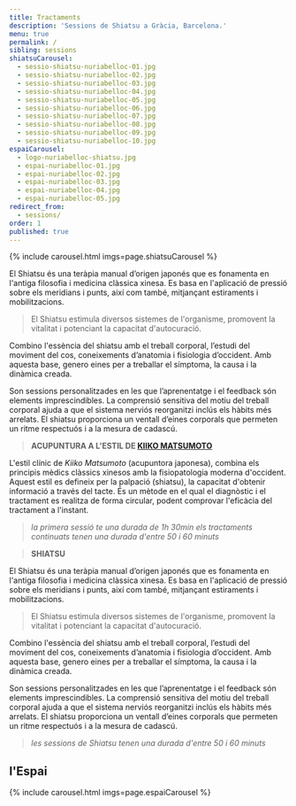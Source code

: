 ```yaml
---
title: Tractaments
description: 'Sessions de Shiatsu a Gràcia, Barcelona.'
menu: true
permalink: /
sibling: sessions
shiatsuCarousel:
  - sessio-shiatsu-nuriabelloc-01.jpg
  - sessio-shiatsu-nuriabelloc-02.jpg
  - sessio-shiatsu-nuriabelloc-03.jpg
  - sessio-shiatsu-nuriabelloc-04.jpg
  - sessio-shiatsu-nuriabelloc-05.jpg
  - sessio-shiatsu-nuriabelloc-06.jpg
  - sessio-shiatsu-nuriabelloc-07.jpg
  - sessio-shiatsu-nuriabelloc-08.jpg
  - sessio-shiatsu-nuriabelloc-09.jpg
  - sessio-shiatsu-nuriabelloc-10.jpg
espaiCarousel:
  - logo-nuriabelloc-shiatsu.jpg
  - espai-nuriabelloc-01.jpg
  - espai-nuriabelloc-02.jpg
  - espai-nuriabelloc-03.jpg
  - espai-nuriabelloc-04.jpg
  - espai-nuriabelloc-05.jpg
redirect_from:
  - sessions/
order: 1
published: true
---
```



{% include carousel.html imgs=page.shiatsuCarousel %}

El Shiatsu és una teràpia manual d’origen japonés que es fonamenta en l'antiga filosofia i medicina clàssica xinesa. Es basa en l'aplicació de pressió sobre els meridians i punts, així com també, mitjançant estiraments i mobilitzacions.

> El Shiatsu estimula diversos sistemes de l'organisme, promovent la vitalitat i potenciant la capacitat d'autocuració.

Combino l'essència del shiatsu amb el treball corporal, l’estudi del moviment del cos, coneixements d’anatomia i fisiologia d’occident. Amb aquesta base, genero eines per a treballar el símptoma, la causa i la dinàmica creada.

Son sessions personalitzades en les que l’aprenentatge i el feedback són elements imprescindibles. La comprensió sensitiva del motiu del treball corporal ajuda a que el sistema nerviós reorganitzi inclús els hàbits més arrelats. El shiatsu proporciona un ventall d’eines corporals que permeten un ritme respectuós i a la mesura de cadascú.

> **ACUPUNTURA A L'ESTIL DE [KIIKO MATSUMOTO](http://www.kiikomatsumoto.com/)**

L'estil clínic de _Kiiko Matsumoto_ (acupuntora japonesa), combina els principis mèdics clàssics xinesos amb la fisiopatologia moderna d'occident. Aquest estil es defineix per la palpació (shiatsu), la capacitat d'obtenir informació a través del tacte. És un mètode en el qual el diagnòstic i el tractament es realitza de forma circular, podent comprovar l'eficàcia del tractament a l'instant.

> _la primera sessió te una durada de 1h 30min_
> _els tractaments continuats tenen una durada d'entre 50 i 60 minuts_


> **SHIATSU**

El Shiatsu és una teràpia manual d’origen japonés que es fonamenta en l'antiga filosofia i medicina clàssica xinesa. Es basa en l'aplicació de pressió sobre els meridians i punts, així com també, mitjançant estiraments i mobilitzacions.

> El Shiatsu estimula diversos sistemes de l'organisme, promovent la vitalitat i potenciant la capacitat d'autocuració.

Combino l'essència del shiatsu amb el treball corporal, l’estudi del moviment del cos, coneixements d’anatomia i fisiologia d’occident. Amb aquesta base, genero eines per a treballar el símptoma, la causa i la dinàmica creada.

Son sessions personalitzades en les que l’aprenentatge i el feedback són elements imprescindibles. La comprensió sensitiva del motiu del treball corporal ajuda a que el sistema nerviós reorganitzi inclús els hàbits més arrelats. El shiatsu proporciona un ventall d’eines corporals que permeten un ritme respectuós i a la mesura de cadascú.

> _les sessions de Shiatsu tenen una durada d'entre 50 i 60 minuts_



## l'Espai

{% include carousel.html imgs=page.espaiCarousel %}
